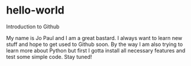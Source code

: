 # hello-world
Introduction to Github

My name is Jo Paul and I am a great bastard. I always want to learn new stuff and hope to get used to Github soon. By the way I am also trying to learn more about Python but first I gotta install all necessary features and test some simple code.
Stay tuned!
